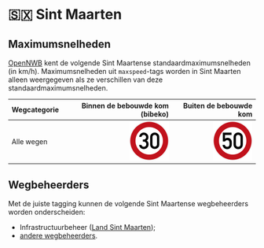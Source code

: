 # 🇸🇽 Sint Maarten

Maximumsnelheden
----------------

[OpenNWB](../README.md) kent de volgende Sint Maartense standaardmaximumsnelheden (in km/h).
Maximumsnelheden uit `maxspeed`-tags worden in Sint Maarten alleen weergegeven als ze verschillen van deze standaardmaximumsnelheden.

| Wegcategorie | Binnen de bebouwde kom (bibeko) | Buiten de bebouwde kom |
| :----------- | ------------------------------: | ---------------------: |
| Alle wegen | ![30](maxspeed/30.svg) | ![50](maxspeed/50.svg) |

Wegbeheerders
-------------

Met de juiste tagging kunnen de volgende Sint Maartense wegbeheerders worden onderscheiden:

* Infrastructuurbeheer ([Land Sint Maarten](../road-operators/landen.md));
* [andere wegbeheerders](../road-operators/other.md).
